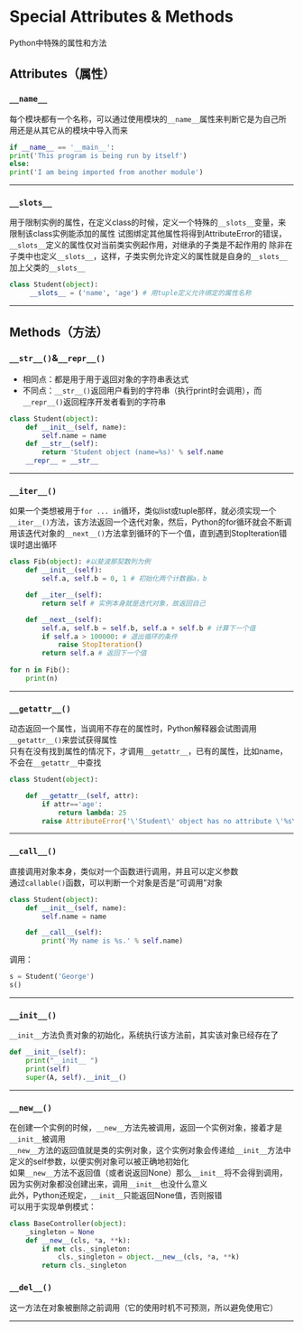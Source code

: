 # Special Attributes & Methods
Python中特殊的属性和方法
## Attributes（属性）
### `__name__`
每个模块都有一个名称，可以通过使用模块的`__name__`属性来判断它是为自己所用还是从其它从的模块中导入而来
```python
if __name__ == '__main__':
print('This program is being run by itself')
else:
print('I am being imported from another module')
```
***
### `__slots__`
用于限制实例的属性，在定义class的时候，定义一个特殊的`__slots__`变量，来限制该class实例能添加的属性
试图绑定其他属性将得到AttributeError的错误，`__slots__`定义的属性仅对当前类实例起作用，对继承的子类是不起作用的
除非在子类中也定义`__slots__`，这样，子类实例允许定义的属性就是自身的`__slots__`加上父类的`__slots__`
```python
class Student(object):
     __slots__ = ('name', 'age') # 用tuple定义允许绑定的属性名称
```
***
## Methods（方法）
### `__str__()`&`__repr__()`
* 相同点：都是用于用于返回对象的字符串表达式 
* 不同点：`__str__()`返回用户看到的字符串（执行print时会调用），而`__repr__()`返回程序开发者看到的字符串
```python
class Student(object):
    def __init__(self, name):
        self.name = name
    def __str__(self):
        return 'Student object (name=%s)' % self.name
    __repr__ = __str__
```
***
### `__iter__()`
如果一个类想被用于`for ... in`循环，类似list或tuple那样，就必须实现一个`__iter__()`方法，该方法返回一个迭代对象，然后，Python的for循环就会不断调用该迭代对象的`__next__()`方法拿到循环的下一个值，直到遇到StopIteration错误时退出循环
```python
class Fib(object): #以斐波那契数列为例
    def __init__(self):
        self.a, self.b = 0, 1 # 初始化两个计数器a，b

    def __iter__(self):
        return self # 实例本身就是迭代对象，故返回自己

    def __next__(self):
        self.a, self.b = self.b, self.a + self.b # 计算下一个值
        if self.a > 100000: # 退出循环的条件
            raise StopIteration()
        return self.a # 返回下一个值
        
for n in Fib():
    print(n)
```
***
### `__getattr__()`
动态返回一个属性，当调用不存在的属性时，Python解释器会试图调用`__getattr__()`来尝试获得属性  
只有在没有找到属性的情况下，才调用`__getattr__`，已有的属性，比如name，不会在`__getattr__`中查找
```python
class Student(object):

    def __getattr__(self, attr):
        if attr=='age':
            return lambda: 25
        raise AttributeError('\'Student\' object has no attribute \'%s\'' % attr)
```
***
### `__call__()`
直接调用对象本身，类似对一个函数进行调用，并且可以定义参数  
通过`callable()`函数，可以判断一个对象是否是“可调用”对象
```python
class Student(object):
    def __init__(self, name):
        self.name = name

    def __call__(self):
        print('My name is %s.' % self.name)
```
调用：
```python
s = Student('George')
s() 
```
***
### `__init__()`
`__init__`方法负责对象的初始化，系统执行该方法前，其实该对象已经存在了
```python
def __init__(self):
    print("__init__ ")
    print(self)
    super(A, self).__init__()
```
***
### `__new__()`
在创建一个实例的时候，`__new__`方法先被调用，返回一个实例对象，接着才是`__init__`被调用  
`__new__`方法的返回值就是类的实例对象，这个实例对象会传递给`__init__`方法中定义的self参数，以便实例对象可以被正确地初始化  
如果`__new__`方法不返回值（或者说返回None）那么`__init__`将不会得到调用，因为实例对象都没创建出来，调用`__init__`也没什么意义  
此外，Python还规定，`__init__`只能返回None值，否则报错  
可以用于实现单例模式：
```python
class BaseController(object):
    _singleton = None
    def __new__(cls, *a, **k):
        if not cls._singleton:
            cls._singleton = object.__new__(cls, *a, **k)
        return cls._singleton
```
### `__del__()`
这一方法在对象被删除之前调用（它的使用时机不可预测，所以避免使用它）
***
